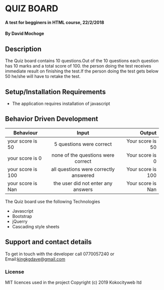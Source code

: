 # QUIZ BOARD
#### A test for begginers in HTML course, 22/2/2018
#### By David Mochoge
## Description
The Quiz board contains 10 questions.Out of the 10 questions each question has 10 marks and a total score of 100.
the person doing the test receives immediate result on finishing the test.If the person doing the test gets below 50 he/she will have to retake the test.

## Setup/Installation Requirements
* The application requires installation of javascript
## Behavior Driven Development
| Behaviour                          | Input                                      | Output                          |
| ---------------------------------  | :-----------------------------------------:| -------------------------------:|
| your score is 50                   | 5 questions were correct                   | Your score is 50                |
| your score is 0                    | none of the questions were correct         | Your score is 0                 |
| your score is 100                  | all questions were correctly answered      |  Your score is 100              |
| your score is Nan                  | the user did not enter any answers         | Your score is Nan               |

<p>The Quiz board use the following Technologies</p>
<ul>
  <li> Javascript </li>
  <li> Bootstrap </li>
  <li> jQuerry </li>
  <li> Cascading style sheets </li>
</ul>


## Support and contact details
To get in touch with the developer call 0770057240 or Email:kingkgdave@gmail.com
### License
MIT licences used in the project
Copyright (c) 2019 Kokocityweb ltd
